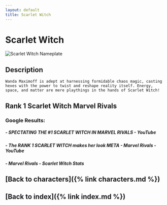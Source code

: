 ```yaml
---
layout: default
title: Scarlet Witch
---
```


# Scarlet Witch

![Scarlet Witch Nameplate](../images/Scarlet_Witch.png)

## Description

    Wanda Maximoff is adept at harnessing formidable chaos magic, casting hexes with the power to twist and reshape reality itself. Energy, space, and matter are mere playthings in the hands of Scarlet Witch!

## Rank 1 Scarlet Witch Marvel Rivals

### Google Results:

##### - SPECTATING THE #1 SCARLET WITCH IN MARVEL RIVALS - YouTube
##### - The RANK 1 SCARLET WITCH makes her look META - Marvel Rivals - YouTube
##### - Marvel Rivals - Scarlet Witch Stats

## [Back to characters]({% link characters.md %})

## [Back to index]({% link index.md %})

